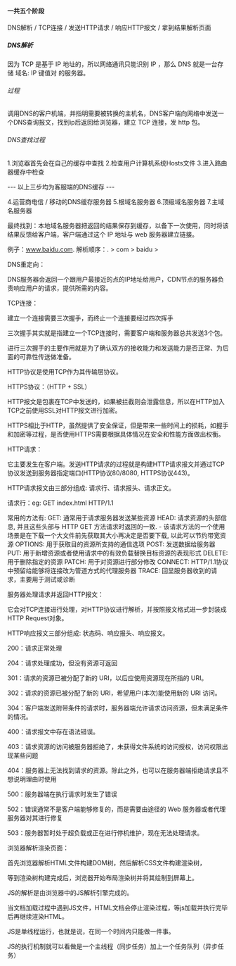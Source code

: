 
#### 一共五个阶段

DNS解析 / TCP连接 / 发送HTTP请求 / 响应HTTP报文 / 拿到结果解析页面



##### DNS解析

因为 TCP 是基于 IP 地址的，所以网络通讯只能识别 IP ，那么 DNS 就是一台存储 域名: IP 键值对 的服务器。

  ###### 过程

  调用DNS的客户机端，并指明需要被转换的主机名，DNS客户端向网络中发送一个DNS查询报文，找到ip后返回给浏览器，建立 TCP 连接，发 http 包。

  ###### DNS查找过程

  1.浏览器首先会在自己的缓存中查找
  2.检查用户计算机系统Hosts文件
  3.进入路由器缓存中检查

  --- 以上三步均为客服端的DNS缓存 ---

  4.运营商电信 / 移动的DNS缓存服务器
  5.根域名服务器
  6.顶级域名服务器
  7.主域名服务器

  最终找到：本地域名服务器把返回的结果保存到缓存，以备下一次使用，同时将该结果反馈给客户端，客户端通过这个 IP 地址与 web 服务器建立链接。

例子：www.baidu.com.
解析顺序：. > com > baidu > 


DNS重定向：

DNS服务器会返回一个跟用户最接近的点的IP地址给用户，CDN节点的服务器负责响应用户的请求，提供所需的内容。


TCP连接：

建立一个连接需要三次握手，而终止一个连接要经过四次挥手

三次握手其实就是指建立一个TCP连接时，需要客户端和服务器总共发送3个包。

进行三次握手的主要作用就是为了确认双方的接收能力和发送能力是否正常、为后面的可靠性传送做准备。


HTTP协议是使用TCP作为其传输层协议。

HTTPS协议：（HTTP + SSL）

HTTP报文是包裹在TCP中发送的，如果被拦截则会泄露信息，所以在HTTP加入TCP之前使用SSL对HTTP报文进行加密。

HTTPS相比于HTTP，虽然提供了安全保证，但是带来一些时间上的损耗，如握手和加密等过程，是否使用HTTPS需要根据具体情况在安全和性能方面做出权衡。


HTTP请求：

它主要发生在客户端。发送HTTP请求的过程就是构建HTTP请求报文并通过TCP协议发送到服务器指定端口(HTTP协议80/8080, HTTPS协议443)。

HTTP请求报文由三部分组成: 请求行、请求报头、请求正文。

请求行：eg: GET index.html HTTP/1.1

常用的方法有:
GET: 通常用于请求服务器发送某些资源
HEAD: 请求资源的头部信息, 并且这些头部与 HTTP GET 方法请求时返回的一致. - 该请求方法的一个使用场景是在下载一个大文件前先获取其大小再决定是否要下载, 以此可以节约带宽资源
OPTIONS: 用于获取目的资源所支持的通信选项
POST: 发送数据给服务器
PUT: 用于新增资源或者使用请求中的有效负载替换目标资源的表现形式
DELETE: 用于删除指定的资源
PATCH: 用于对资源进行部分修改
CONNECT: HTTP/1.1协议中预留给能够将连接改为管道方式的代理服务器
TRACE: 回显服务器收到的请求，主要用于测试或诊断




服务器处理请求并返回HTTP报文：

它会对TCP连接进行处理，对HTTP协议进行解析，并按照报文格式进一步封装成HTTP Request对象。

HTTP响应报文三部分组成: 状态码、响应报头、响应报文。

200：请求正常处理

204：请求处理成功，但没有资源可返回

301：请求的资源已被分配了新的 URI，以后应使用资源现在所指的 URI。

302：请求的资源已被分配了新的 URI，希望用户(本次)能使用新的 URI 访问。

304：客户端发送附带条件的请求时，服务器端允许请求访问资源，但未满足条件的情况。

400：请求报文中存在语法错误。

403：请求资源的访问被服务器拒绝了，未获得文件系统的访问授权，访问权限出现某些问题

404：服务器上无法找到请求的资源。除此之外，也可以在服务器端拒绝请求且不想说明理由时使用

500：服务器端在执行请求时发生了错误

502：错误通常不是客户端能够修复的，而是需要由途径的 Web 服务器或者代理服务器对其进行修复

503：服务器暂时处于超负载或正在进行停机维护，现在无法处理请求。


浏览器解析渲染页面：

首先浏览器解析HTML文件构建DOM树，然后解析CSS文件构建渲染树，

等到渲染树构建完成后，浏览器开始布局渲染树并将其绘制到屏幕上。

JS的解析是由浏览器中的JS解析引擎完成的。

当文档加载过程中遇到JS文件，HTML文档会停止渲染过程，等js加载并执行完毕后再继续渲染HTML。

JS是单线程运行，也就是说，在同一个时间内只能做一件事。

JS的执行机制就可以看做是一个主线程（同步任务）加上一个任务队列（异步任务）

